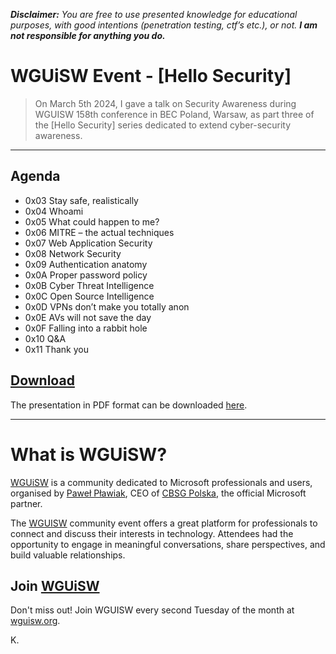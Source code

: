 **_Disclaimer:_** _You are free to use presented knowledge for educational purposes, with good intentions (penetration testing, ctf’s etc.), or not._ **_I am not responsible for anything you do._**

# WGUiSW Event - [Hello Security]

> On March 5th 2024, I gave a talk on Security Awareness during WGUISW 158th conference in BEC Poland, Warsaw, as part three of the [Hello Security] series dedicated to extend cyber-security awareness.

---
## Agenda

- 0x03 Stay safe, realistically 
- 0x04 Whoami
- 0x05 What could happen to me? 
- 0x06 MITRE – the actual techniques 
- 0x07 Web Application Security 
- 0x08 Network Security 
- 0x09 Authentication anatomy 
- 0x0A Proper password policy
- 0x0B Cyber Threat Intelligence
- 0x0C Open Source Intelligence
- 0x0D VPNs don’t make you totally anon
- 0x0E AVs will not save the day 
- 0x0F Falling into a rabbit hole 
- 0x10 Q&A
- 0x11 Thank you

## [Download](assets/Stay_Safe_Realistically.pdf "Download")

The presentation in PDF format can be downloaded [here](assets/Stay_Safe_Realistically.pdf "here").

---
# What is WGUiSW?

[WGUiSW](http://www.wguisw.org) is a community dedicated to Microsoft professionals and users, organised by [Paweł Pławiak](https://www.linkedin.com/in/pplawiak/), CEO of [CBSG Polska](https://www.cbsg.pl/), the official Microsoft partner.

The [WGUISW](http://www.wguisw.org) community event offers a great platform for professionals to connect and discuss their interests in technology. Attendees had the opportunity to engage in meaningful conversations, share perspectives, and build valuable relationships.

## Join [WGUiSW](http://www.wguisw.org)
Don't miss out! Join WGUISW every second Tuesday of the month at [wguisw.org](http://www.wguisw.org).

K.